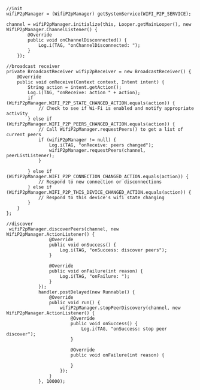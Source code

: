     
    //init
    wifiP2pManager = (WifiP2pManager) getSystemService(WIFI_P2P_SERVICE);

    channel = wifiP2pManager.initialize(this, Looper.getMainLooper(), new WifiP2pManager.ChannelListener() {
            @Override
            public void onChannelDisconnected() {
                Log.i(TAG, "onChannelDisconnected: ");
            }
        });
        
    //broadcast receiver
    private BroadcastReceiver wifip2pReceiver = new BroadcastReceiver() {
        @Override
        public void onReceive(Context context, Intent intent) {
            String action = intent.getAction();
            Log.i(TAG, "onReceive: action " + action);
            if (WifiP2pManager.WIFI_P2P_STATE_CHANGED_ACTION.equals(action)) {
                // Check to see if Wi-Fi is enabled and notify appropriate activity
            } else if (WifiP2pManager.WIFI_P2P_PEERS_CHANGED_ACTION.equals(action)) {
                // Call WifiP2pManager.requestPeers() to get a list of current peers
                if (wifiP2pManager != null) {
                    Log.i(TAG, "onReceive: peers changed");
                    wifiP2pManager.requestPeers(channel, peerListListener);
                }

            } else if (WifiP2pManager.WIFI_P2P_CONNECTION_CHANGED_ACTION.equals(action)) {
                // Respond to new connection or disconnections
            } else if (WifiP2pManager.WIFI_P2P_THIS_DEVICE_CHANGED_ACTION.equals(action)) {
                // Respond to this device's wifi state changing
            }
        }
    };
    
    //discover
     wifiP2pManager.discoverPeers(channel, new WifiP2pManager.ActionListener() {
                    @Override
                    public void onSuccess() {
                        Log.i(TAG, "onSuccess: discover peers");
                    }

                    @Override
                    public void onFailure(int reason) {
                        Log.i(TAG, "onFailure: ");
                    }
                });
                handler.postDelayed(new Runnable() {
                    @Override
                    public void run() {
                        wifiP2pManager.stopPeerDiscovery(channel, new WifiP2pManager.ActionListener() {
                            @Override
                            public void onSuccess() {
                                Log.i(TAG, "onSuccess: stop peer discover");
                            }

                            @Override
                            public void onFailure(int reason) {

                            }
                        });
                    }
                }, 10000);
